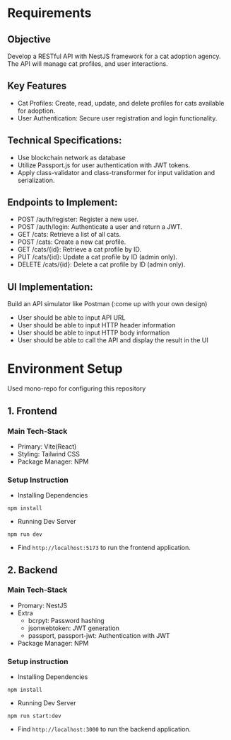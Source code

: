 # Requirements

## Objective

Develop a RESTful API with NestJS framework for a cat adoption agency. The API will manage cat profiles, and user interactions.

## Key Features

- Cat Profiles: Create, read, update, and delete profiles for cats available for adoption.
- User Authentication: Secure user registration and login functionality.

## Technical Specifications:

- Use blockchain network as database
- Utilize Passport.js for user authentication with JWT tokens.
- Apply class-validator and class-transformer for input validation and serialization.

## Endpoints to Implement:

- POST /auth/register: Register a new user.
- POST /auth/login: Authenticate a user and return a JWT.
- GET /cats: Retrieve a list of all cats.
- POST /cats: Create a new cat profile.
- GET /cats/{id}: Retrieve a cat profile by ID.
- PUT /cats/{id}: Update a cat profile by ID (admin only).
- DELETE /cats/{id}: Delete a cat profile by ID (admin only).

## UI Implementation:

Build an API simulator like Postman (:come up with your own design)

- User should be able to input API URL
- User should be able to input HTTP header information
- User should be able to input HTTP body information
- User should be able to call the API and display the result in the UI

# Environment Setup

Used mono-repo for configuring this repository

## 1. Frontend

### Main Tech-Stack

- Primary: Vite(React)
- Styling: Tailwind CSS
- Package Manager: NPM

### Setup Instruction

- Installing Dependencies

```
npm install
```

- Running Dev Server

```
npm run dev
```

- Find `http://localhost:5173` to run the frontend application.

## 2. Backend

### Main Tech-Stack

- Promary: NestJS
- Extra
  - bcrpyt: Password hashing
  - jsonwebtoken: JWT generation
  - passport, passport-jwt: Authentication with JWT
- Package Manager: NPM

### Setup instruction

- Installing Dependencies

```
npm install
```

- Running Dev Server

```
npm run start:dev
```

- Find `http://localhost:3000` to run the backend application.
